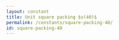 ```yaml
---
layout: constant
title: Unit square packing $s(40)$
permalink: /constants/square-packing-40/
id: square-packing-40
---
```

